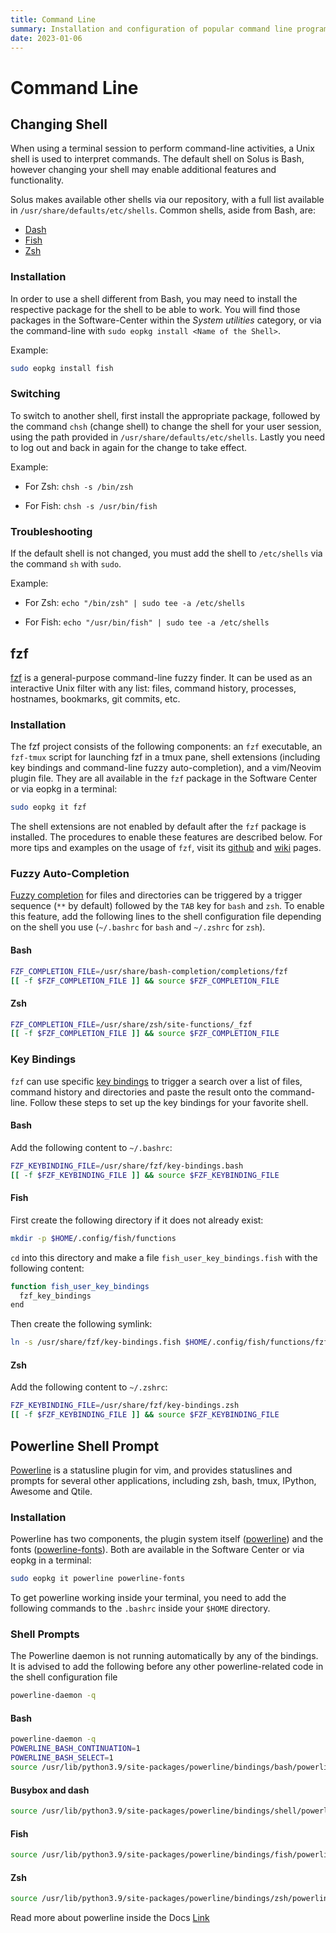 ```yaml
---
title: Command Line
summary: Installation and configuration of popular command line programs on Solus
date: 2023-01-06
---
```


# Command Line

## Changing Shell

When using a terminal session to perform command-line activities, a Unix shell is used to interpret commands. The default shell on Solus is Bash, however changing your shell may enable additional features and functionality.

Solus makes available other shells via our repository, with a full list available in `/usr/share/defaults/etc/shells`. Common shells, aside from Bash, are:

- [Dash](http://gondor.apana.org.au/~herbert/dash/)
- [Fish](https://fishshell.com/)
- [Zsh](http://zsh.sourceforge.net/)

### Installation

In order to use a shell different from Bash, you may need to install the respective package for the shell to be able to work. You will find those packages in the Software-Center within the *System utilities* category, or via the command-line with `sudo eopkg install <Name of the Shell>`.

Example:

``` bash
sudo eopkg install fish
```

### Switching

To switch to another shell, first install the appropriate package, followed by the command `chsh` (change shell) to change the shell for your user session, using the path provided in `/usr/share/defaults/etc/shells`. Lastly you need to log out and back in again for the change to take effect.

Example:

- For Zsh: `chsh -s /bin/zsh`

- For Fish: `chsh -s /usr/bin/fish`

### Troubleshooting

If the default shell is not changed, you must add the shell to `/etc/shells` via the command `sh` with `sudo`.

Example:

- For Zsh: `echo "/bin/zsh" | sudo tee -a /etc/shells`

- For Fish: `echo "/usr/bin/fish" | sudo tee -a /etc/shells`


## fzf

[fzf](https://github.com/junegunn/fzf) is a general-purpose command-line fuzzy finder. It can be used as an interactive Unix filter with any list: files, command history, processes, hostnames, bookmarks, git commits, etc.

### Installation

The fzf project consists of the following components: an `fzf` executable, an `fzf-tmux` script for launching fzf in a tmux pane, shell extensions (including key bindings and command-line fuzzy auto-completion), and a vim/Neovim plugin file. They are all available in the `fzf` package in the Software Center or via eopkg in a terminal:

``` bash
sudo eopkg it fzf
```

The shell extensions are not enabled by default after the `fzf` package is installed. The procedures to enable these features are described below. For more tips and examples on the usage of `fzf`, visit its [github](https://github.com/junegunn/fzf) and [wiki](https://github.com/junegunn/fzf/wiki/examples) pages.

### Fuzzy Auto-Completion

[Fuzzy completion](https://github.com/junegunn/fzf#fuzzy-completion-for-bash-and-zsh) for files and directories can be triggered by a trigger sequence (`**` by default) followed by the `TAB` key for `bash` and `zsh`. To enable this feature, add the following lines to the shell configuration file depending on the shell you use (`~/.bashrc` for `bash` and `~/.zshrc` for `zsh`).

#### Bash

``` bash
FZF_COMPLETION_FILE=/usr/share/bash-completion/completions/fzf
[[ -f $FZF_COMPLETION_FILE ]] && source $FZF_COMPLETION_FILE
```

#### Zsh

``` bash
FZF_COMPLETION_FILE=/usr/share/zsh/site-functions/_fzf
[[ -f $FZF_COMPLETION_FILE ]] && source $FZF_COMPLETION_FILE
```

### Key Bindings

`fzf` can use specific [key bindings](https://github.com/junegunn/fzf#key-bindings-for-command-line) to trigger a search over a list of files, command history and directories and paste the result onto the command-line. Follow these steps to set up the key bindings for your favorite shell.

#### Bash

Add the following content to `~/.bashrc`:

``` bash
FZF_KEYBINDING_FILE=/usr/share/fzf/key-bindings.bash
[[ -f $FZF_KEYBINDING_FILE ]] && source $FZF_KEYBINDING_FILE
```

#### Fish

First create the following directory if it does not already exist:

``` bash
mkdir -p $HOME/.config/fish/functions
```

`cd` into this directory and make a file `fish_user_key_bindings.fish` with the following content:

``` bash
function fish_user_key_bindings
  fzf_key_bindings
end
```

Then create the following symlink:

``` bash
ln -s /usr/share/fzf/key-bindings.fish $HOME/.config/fish/functions/fzf_key_bindings.fish
```

#### Zsh

Add the following content to `~/.zshrc`:

``` bash
FZF_KEYBINDING_FILE=/usr/share/fzf/key-bindings.zsh
[[ -f $FZF_KEYBINDING_FILE ]] && source $FZF_KEYBINDING_FILE
```

## Powerline Shell Prompt

[Powerline](https://github.com/powerline) is a statusline plugin for vim, and provides statuslines and prompts for several other applications, including zsh, bash, tmux, IPython, Awesome and Qtile.

### Installation 

Powerline has two components, the plugin system itself ([powerline](https://dev.getsol.us/source/powerline/)) and the 
fonts ([powerline-fonts](https://dev.getsol.us/source/powerline-fonts/)). Both are available in the Software Center or via eopkg in a terminal:

``` bash
sudo eopkg it powerline powerline-fonts
```
To get powerline working inside your terminal, you need to add the following commands to the `.bashrc` inside your `$HOME` directory.

### Shell Prompts

The Powerline daemon is not running automatically by any of the bindings. It is advised to add the following before any other powerline-related code in the shell configuration file

``` bash
powerline-daemon -q
```
#### Bash 

``` bash
powerline-daemon -q
POWERLINE_BASH_CONTINUATION=1
POWERLINE_BASH_SELECT=1
source /usr/lib/python3.9/site-packages/powerline/bindings/bash/powerline.sh
```

#### Busybox and dash 

``` bash
source /usr/lib/python3.9/site-packages/powerline/bindings/shell/powerline.sh
```

#### Fish 

``` bash
source /usr/lib/python3.9/site-packages/powerline/bindings/fish/powerline-setup.fish
```

#### Zsh 

``` bash
source /usr/lib/python3.9/site-packages/powerline/bindings/zsh/powerline.zsh
```

Read more about powerline inside the Docs [Link](https://powerline.readthedocs.io/en/master/usage/shell-prompts.html#)
